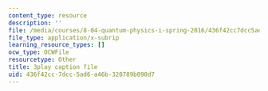 ```yaml
---
content_type: resource
description: ''
file: /media/courses/8-04-quantum-physics-i-spring-2016/436f42cc7dcc5ad6a46b320789b090d7_EdRkQmmq7vk.vtt
file_type: application/x-subrip
learning_resource_types: []
ocw_type: OCWFile
resourcetype: Other
title: 3play caption file
uid: 436f42cc-7dcc-5ad6-a46b-320789b090d7
---
```

